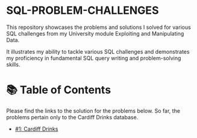 # SQL-PROBLEM-CHALLENGES

This repository showcases the problems and solutions I solved for various SQL challenges from my University module Exploiting and Manipulating Data.

It illustrates my ability to tackle various SQL challenges and demonstrates my proficiency in fundamental SQL query writing and problem-solving skills.

# 📚 Table of Contents

Please find the links to the solution for the problems below. So far, the problems pertain only to the Cardiff Drinks database. 
  - [#1: Cardiff Drinks](https://github.com/luca28-04/SQL-PROBLEM-CHALLENGES/tree/main/Cardiff%20Drinks)

